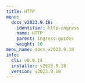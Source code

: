 ```yaml
---
title: HTTP
menu:
  docs_v2023.9.18:
    identifier: http-ingress
    name: HTTP
    parent: ingress-guides
    weight: 10
menu_name: docs_v2023.9.18
info:
  cli: v0.0.14
  installer: v2023.9.18
  version: v2023.9.18
---
```


